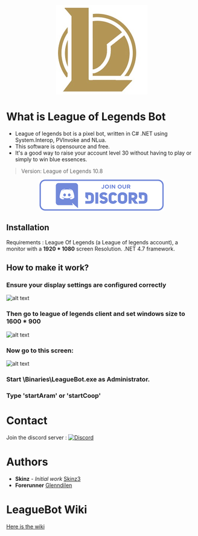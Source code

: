 
<p align="center">
  <img  src="icon.jpg">
</p>

# What is League of Legends Bot

  * League of legends bot is a pixel bot, written in C# .NET using System.Interop, PVInvoke and NLua. 
  * This software is opensource and free.
  * It's a good way to raise your account level 30 without having to play or simply to win blue essences.

  > Version: League of Legends 10.8

  [<p align="center"><img src="discord.png"></p>](https://discord.gg/cB8qtcE)

  




## Installation

   Requirements : League Of Legends (a League of legends account), a monitor with a **1920 * 1080** screen Resolution. 
   .NET 4.7 framework.
  
## How to make it work?

   ### Ensure your display settings are configured correctly
   ![alt text](https://i.imgur.com/h3BZVJX.png)  
   ### Then go to league of legends client and set windows size to 1600 * 900
   ![alt text](https://puu.sh/FyhQs/e8a84b1ad9.png) </br>
   ### Now go to this screen: 
   ![alt text](https://puu.sh/FyhP1/9c3a9c8aac.png) </br>
   ### Start \Binaries\LeagueBot.exe as Administrator.
   ### Type 'startAram' or 'startCoop'
	 
# Contact

   Join the discord server : [![Discord](https://discordapp.com/api/guilds/700654362841579571/widget.png)](https://discord.gg/cB8qtcE)

# Authors

   * **Skinz** - *Initial work* [Skinz3](https://github.com/Skinz3)
   * **Forerunner**  [Glenndilen](https://github.com/glenndilen)

# LeagueBot Wiki

   [Here is the wiki](https://github.com/Skinz3/League-Of-Legends-BOT/wiki) 
